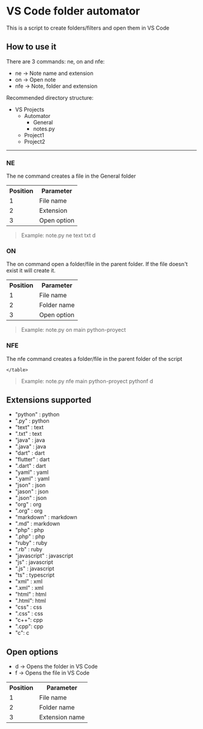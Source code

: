 # VS Code folder automator

This is a script to create folders/filters and open them in VS Code 


## How to use it

There are 3 commands: ne, on and nfe:
- ne -> Note name and extension
- on -> Open note
- nfe -> Note, folder and extension

Recommended directory structure:


* VS Projects
    * Automator
        * General
        * notes.py
    * Project1
    * Project2

_________________

### NE

The ne command creates a file in the General folder

<html>
    <table>
        <tr>
            <th>Position</th>
            <th>Parameter</th>
        </tr>
        <tr>
            <td>1</td>
            <td>File name</td>
        </tr>
        <tr>
            <td>2</td>
            <td>Extension</td>
        </tr>
        <tr>
            <td>3</td>
            <td>Open option</td>
        </tr>
    </table>
</html>

>Example: note.py ne text txt d

                
    

### ON

The on command open a folder/file in the parent folder. If the file doesn't exist it will create it. 


<html>
    <table>
        <tr>
            <th>Position</th>
            <th>Parameter</th>
        </tr>
        <tr>
            <td>1</td>
            <td>File name</td>
        </tr>
        <tr>
            <td>2</td>
            <td>Folder name</td>
        </tr>
        <tr>
            <td>3</td>
            <td>Open option</td>
        </tr>
    </table>
</html>

>Example: note.py on main python-proyect



### NFE

The nfe command creates a folder/file in the parent folder of the script 

<html>
    <table>
        <tr>
            <th>Position</th>
            <th>Parameter</th>
        </tr>
        <tr>
            <td>1</td>
            <td>File name</td>
        </tr>
        <tr>
            <td>2</td>
            <td>Folder name</td>
        </tr>
        <tr>
            <td>3</td>
            <td>Extension name</td>
        </tr>

    </table>
</html>

>Example: note.py nfe main python-proyect pythonf d



## Extensions supported

- "python" : python
- ".py" : python
- "text" : text
- ".txt" : text
- "java" : java
- ".java" : java
- "dart" : dart
- "flutter" : dart
- ".dart" : dart
- "yaml" : yaml
- ".yaml" : yaml
- "json" : json
- "jason" : json
- ".json" : json
- "org" : org
- ".org" : org
- "markdown" : markdown
- ".md" : markdown
- "php" : php
- ".php" : php
- "ruby" : ruby
- ".rb" : ruby
- "javascript" : javascript
- "js" : javascript
- ".js" : javascript
- "ts" : typescript
- "xml" : xml
- ".xml" : xml
- "html" : html
- ".html": html
- "css" : css
- ".css" : css
- "c++": cpp
- ".cpp": cpp
- "c": c


## Open options

- d -> Opens the folder in VS Code 
- f -> Opens the file in VS Code